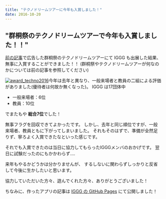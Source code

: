 ```yaml
---
title: "テクノドリームツアーに今年も入賞しました！"
date: 2016-10-20
---
```


## "群桐祭のテクノドリームツアーで今年も入賞しました！！"

[前の記事](//www.iggg.org/news/exhibit_guntohfes_2016/)で広告した群桐祭のテクノドリームツアーにて IGGG も出展した結果、無事に入賞することができました！！
(群桐祭やテクノドリームツアーが何なのかについては前の記事を参照してください)

[![award_techno2016](//www.iggg.org/wp-content/uploads/2016/10/award_techno2016-225x300.jpg)](//www.iggg.org/wp-content/uploads/2016/10/award_techno2016.jpg)今年は去年と異なり、一般来場者と教員の二組による評価がありました(優待者は何故か無くなった)。
IGGG は17団体中

* 一般来場者：6位
* 教員：10位

でまたもや **総合7位**でした！

無事フラグを回収できてよかったです。
しかし、去年と同じ順位ですが、一般来場者、教員ともに下がってしまいました。
それもそのはずで、準備が全然足りず、寧ろよく入賞できたなといった感じです。

それでも入賞できたのは当日に協力してもらったIGGGメンバのおかげです。
翌日に試験だったのにもかかわらず....

来年もやるかどうかは分かりませんが、
するしないに関わらずしっかりと反省して今後に生かしたいと思います。

協力していただいた方々、遊んでくれた方々、ありがとうございました！

ちなみに、作ったアプリの記事は [IGGG の GitHub Pages](http://iggg.github.io/) にて公開しました！